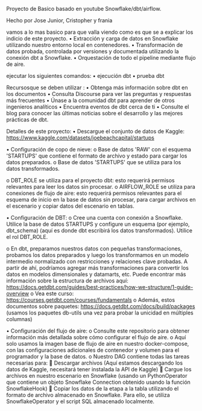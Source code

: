 Proyecto de Basico basado en youtube Snowflake/dbt/airflow.

Hecho por Jose Junior, Cristopher y frania 

vamos a lo mas basico para que valla viendo como es que se a explicar los indicio de este proyecto. 
•	Extracción y carga de datos en Snowflake utilizando nuestro entorno local en contenedores.
•	Transformación de datos probada, controlada por versiones y documentada utilizando la conexión dbt a Snowflake.
•	Orquestación de todo el pipeline mediante flujo de aire.

 ejecutar los siguientes comandos:
•	ejecución dbt
•	prueba dbt

Recursosque se deben utilizar :
•	Obtenga más información sobre dbt en los documentos
•	Consulta Discourse para ver las preguntas y respuestas más frecuentes
•	Únase a la comunidad dbt para aprender de otros ingenieros analíticos
•	Encuentra eventos de dbt cerca de ti
•	Consulte el blog para conocer las últimas noticias sobre el desarrollo y las mejores prácticas de dbt.

Detalles de este proyecto:
•	Descargue el conjunto de datos de Kaggle: https://www.kaggle.com/datasets/joebeachcapital/startups

•	Configuración de copo de nieve:
o	Base de datos 'RAW' con el esquema 'STARTUPS' que contiene el formato de archivo y estado para cargar los datos preparados.
o	Base de datos 'STARTUPS' que se utiliza para los datos transformados.

o	DBT_ROLE se utiliza para el proyecto dbt: esto requerirá permisos relevantes para leer los datos sin procesar.
o	AIRFLOW_ROLE se utiliza para conexiones de flujo de aire: esto requerirá permisos relevantes para el esquema de inicio en la base de datos sin procesar, para cargar archivos en el escenario y copiar datos del escenario en tablas.

•	Configuración de DBT:
o	Cree una cuenta con conexión a Snowflake. Utilice la base de datos STARTUPS y configure un esquema (por ejemplo, dbt_schema) (aquí es donde dbt escribirá los datos transformados). Utilice el rol DBT_ROLE.

o	En dbt, preparamos nuestros datos con pequeñas transformaciones, probamos los datos preparados y luego los transformamos en un modelo intermedio normalizado con restricciones y relaciones clave probadas. A partir de ahí, podríamos agregar más transformaciones para convertir los datos en modelos dimensionales y datamarts, etc. Puede encontrar más información sobre la estructura de archivos aquí: https://docs.getdbt.com/guides/best-practices/how-we-structure/1-guide-overview
o	Vea este curso: https://courses.getdbt.com/courses/fundamentals
o	Además, estos documentos sobre paquetes: https://docs.getdbt.com/docs/build/packages (usamos los paquetes db-utils una vez para probar la unicidad en múltiples columnas)

•	Configuración del flujo de aire:
o	Consulte este repositorio para obtener información más detallada sobre cómo configurar el flujo de aire.
o	Aquí solo usamos la imagen base de flujo de aire en nuestro docker-compose, con las configuraciones adicionales de contenedor y volumen para el programador y la base de datos.
o	Nuestro DAG contiene todas las tareas necesarias para:
	Descargar archivos (Aquí estamos descargando los datos de Kaggle, necesitará tener instalada la API de Kaggle)
	Cargue los archivos en nuestro escenario en Snowflake (usando un PythonOperator que contiene un objeto Snowflake Connection obtenido usando la función SnowflakeHook)
	Copiar los datos de la etapa a la tabla utilizando el formato de archivo almacenado en Snowflake. Para ello, se utiliza SnowflakeOperator y el script SQL almacenado localmente.
